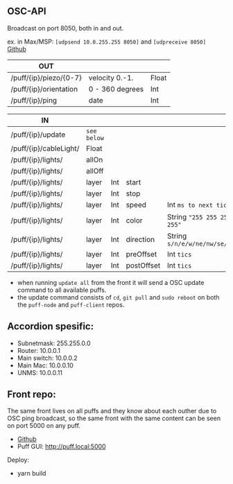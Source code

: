 ## OSC-API

Broadcast on port 8050, both in and out.

ex. in Max/MSP: `[udpsend 10.0.255.255 8050]` and `[udpreceive 8050]`
[Github](https://github.com/jonasbarsten/puff-client)

|OUT|||
|---|---|---|
|/puff/{ip}/piezo/{0-7}|velocity 0.-1.|Float|
|/puff/{ip}/orientation|0 - 360 degrees|Int|
|/puff/{ip}/ping|date|Int|

|IN|||||Default|
|---|---|---|---|---|---|
|/puff/{ip}/update|`see below`|
|/puff/{ip}/cableLight/|Float|
|/puff/{ip}/lights/|allOn|
|/puff/{ip}/lights/|allOff|
|/puff/{ip}/lights/|layer|Int|start
|/puff/{ip}/lights/|layer|Int|stop
|/puff/{ip}/lights/|layer|Int|speed|Int `ms to next tic`|500
|/puff/{ip}/lights/|layer|Int|color|String `"255 255 255 255"`|10 10 10 10
|/puff/{ip}/lights/|layer|Int|direction|String `s/n/e/w/ne/nw/se/sw`|s
|/puff/{ip}/lights/|layer|Int|preOffset|Int `tics`|0
|/puff/{ip}/lights/|layer|Int|postOffset|Int `tics`|0

* when running `update all` from the front it will send a OSC update command to all available puffs.
* the update command consists of `cd`, `git pull` and `sudo reboot` on both the `puff-node` and `puff-client` repos.

## Accordion spesific:

* Subnetmask: 255.255.0.0
* Router: 10.0.0.1
* Main switch: 10.0.0.2
* Main Mac: 10.0.0.10
* UNMS: 10.0.0.11

## Front repo:

The same front lives on all puffs and they know about each outher due to OSC ping broadcast, so the same front with the same content can be seen on port 5000 on any puff. 

* [Github](https://github.com/jonasbarsten/puff-client)
* Puff GUI: http://puff.local:5000

Deploy:

* yarn build